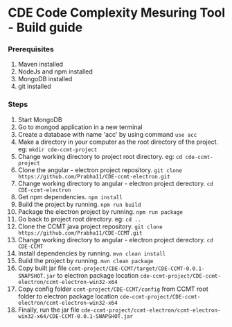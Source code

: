 # CDE Code Complexity Mesuring Tool - Build guide

### Prerequisites
1) Maven installed
2) NodeJs and npm installed
3) MongoDB installed
4) git installed

### Steps
1) Start MongoDB
2) Go to mongod application in a new terminal
3) Create a database with name 'acc' by using command ```use acc```
1) Make a directory in your computer as the root directory of the project. eg: ```mkdir cde-ccmt-project```
1) Change working directory to project root directory. eg: ```cd cde-ccmt-project```
3) Clone the angular - electron project repository. ```git clone https://github.com/Prabha11/CDE-ccmt-electron.git```
1) Change working directory to angular - electron project derectory. ```cd CDE-ccmt-electron```
2) Get npm dependencies. ```npm install```
2) Build the project by running. ```npm run build```
2) Package the electron project by running. ```npm run package```
2) Go back to project root directory. eg: ```cd ..```
1) Clone the CCMT java project repository. ```git clone https://github.com/Prabha11/CDE-CCMT.git```
1) Change working directory to angular - electron project derectory. ```cd CDE-CCMT```
2) Install dependencies by running. ```mvn clean install```
2) Build the project by running. ```mvn clean package```
5) Copy built jar file ```ccmt-project/CDE-CCMT/target/CDE-CCMT-0.0.1-SNAPSHOT.jar``` to electron package location ```cde-ccmt-project/CDE-ccmt-electron/ccmt-electron-win32-x64```
6) Copy config folder ```ccmt-project/CDE-CCMT/config``` from CCMT root folder to electron package location ```cde-ccmt-project/CDE-ccmt-electron/ccmt-electron-win32-x64```
7) Finally, run the jar file ```cde-ccmt-project/ccmt-electron/ccmt-electron-win32-x64/CDE-CCMT-0.0.1-SNAPSHOT.jar```
